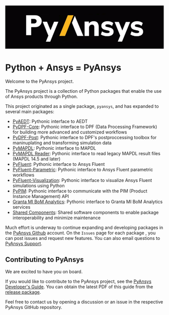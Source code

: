 ﻿![Python at ANSYS Inc](/images/pyansys_dark.png)


# Python + Ansys = PyAnsys

Welcome to the PyAnsys project.

The PyAnsys project is a collection of Python packages that enable the use of
Ansys products through Python.

This project originated as a single package, `pyansys`, and has
expanded to several main packages:

* [PyAEDT](https://aedt.docs.pyansys.com/): Pythonic interface to AEDT
* [PyDPF-Core](https://dpf.docs.pyansys.com/): Pythonic interface to DPF (Data Processing Framework) for building more advanced and customized workflows
* [PyDPF-Post](https://post.docs.pyansys.com/): Pythonic interface to DPF's postproccessing toolbox for maninuplating and transforming simulation data
* [PyMAPDL](https://mapdl.docs.pyansys.com/): Pythonic interface to MAPDL
* [PyMAPDL Reader](https://reader.docs.pyansys.com/): Pythonic interface to read legacy MAPDL result files (MAPDL 14.5 and later)
* [PyFluent](https://fluent.docs.pyansys.com/): Pythonic interface to Ansys Fluent
* [PyFluent-Parametric](https://fluentparametric.docs.pyansys.com/): Pythonic interface to Ansys Fluent parametric workflows
* [PyFluent-Visualization](https://fluentvisualization.docs.pyansys.com): Pythonic interface to visualize Ansys Fluent simulations using Python
* [PyPIM](https://pypim.docs.pyansys.com/): Pythonic interface to communicate with the PIM (Product Instance Management) API
* [Granta MI BoM Analytics](https://grantami.docs.pyansys.com/): Pythonic interface to Granta MI BoM Analytics services
* [Shared Components](https://shared.docs.pyansys.com/): Shared software components to enable package interoperability and minimize maintenance

Much effort is underway to continue expanding and developing packages in the
[PyAnsys Github](https://github.com/pyansys/) account. On the ``Issues`` page
for each package , you can post issues and request new features. You can also email
questions to [PyAnsys Support](mailto:pyansys.support@ansys.com>).

## Contributing to PyAnsys

We are excited to have you on board.

If you would like to contribute to the PyAnsys project, see the
[PyAnsys Developer's Guide](https://github.com/pyansys/dev-guide). You can
obtain the latest PDF of this guide from the [release package](https://github.com/pyansys/dev-guide/releases).

Feel free to contact us by opening a discussion or an issue in the respective
PyAnsys GitHub repository.
